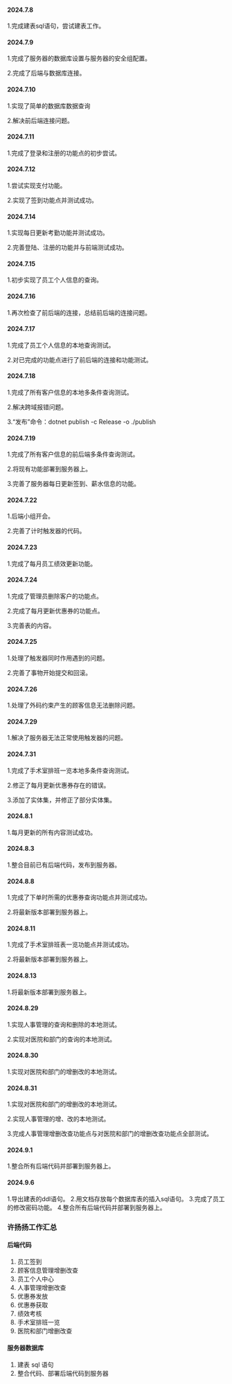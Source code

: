 #### 2024.7.8

1.完成建表sql语句，尝试建表工作。

#### 2024.7.9

1.完成了服务器的数据库设置与服务器的安全组配置。

2.完成了后端与数据库连接。

#### 2024.7.10

1.实现了简单的数据库数据查询

2.解决前后端连接问题。

#### 2024.7.11

1.完成了登录和注册的功能点的初步尝试。

#### 2024.7.12

1.尝试实现支付功能。

2.实现了签到功能点并测试成功。

#### 2024.7.14

1.实现每日更新考勤功能并测试成功。

2.完善登陆、注册的功能并与前端测试成功。

#### 2024.7.15

1.初步实现了员工个人信息的查询。

#### 2024.7.16

1.再次检查了前后端的连接，总结前后端的连接问题。

#### 2024.7.17

1.完成了员工个人信息的本地查询测试。

2.对已完成的功能点进行了前后端的连接和功能测试。

#### 2024.7.18

1.完成了所有客户信息的本地多条件查询测试。

2.解决跨域报错问题。

3.“发布”命令：dotnet publish -c Release -o ./publish

#### 2024.7.19

1.完成了所有客户信息的前后端多条件查询测试。

2.将现有功能部署到服务器上。

3.完善了服务器每日更新签到、薪水信息的功能。

#### 2024.7.22

1.后端小组开会。

2.完善了计时触发器的代码。

#### 2024.7.23

1.完成了每月员工绩效更新功能。

#### 2024.7.24

1.完成了管理员删除客户的功能点。

2.完成了每月更新优惠券的功能点。

3.完善表的内容。

#### 2024.7.25

1.处理了触发器同时作用遇到的问题。

2.完善了事物开始提交和回滚。

#### 2024.7.26

1.处理了外码约束产生的顾客信息无法删除问题。

#### 2024.7.29

1.解决了服务器无法正常使用触发器的问题。

#### 2024.7.31

1.完成了手术室排班一览本地多条件查询测试。

2.修正了每月更新优惠券存在的错误。

3.添加了实体集，并修正了部分实体集。

#### 2024.8.1

1.每月更新的所有内容测试成功。

#### 2024.8.3

1.整合目前已有后端代码，发布到服务器。

#### 2024.8.8

1.完成了下单时所需的优惠券查询功能点并测试成功。

2.将最新版本部署到服务器上。

#### 2024.8.11

1.完成了手术室排班表一览功能点并测试成功。

2.将最新版本部署到服务器上。

#### 2024.8.13

1.将最新版本部署到服务器上。

#### 2024.8.29

1.实现人事管理的查询和删除的本地测试。

2.实现对医院和部门的查询的本地测试。

#### 2024.8.30

1.实现对医院和部门的增删改的本地测试。

#### 2024.8.31

1.实现对医院和部门的增删改的本地测试。

2.实现人事管理的增、改的本地测试。

3.完成人事管理增删改查功能点与对医院和部门的增删改查功能点全部测试。

#### 2024.9.1

1.整合所有后端代码并部署到服务器上。

#### 2024.9.6

1.导出建表的ddl语句。
2.用文档存放每个数据库表的插入sql语句。
3.完成了员工的修改密码功能。
4.整合所有后端代码并部署到服务器上。

### 许扬扬工作汇总

#### 后端代码

1. 员工签到
2. 顾客信息管理增删改查
3. 员工个人中心
4. 人事管理增删改查
5. 优惠券发放
6. 优惠券获取
7. 绩效考核
8. 手术室排班一览
9. 医院和部门增删改查

#### 服务器数据库

1. 建表 sql 语句
2. 整合代码、部署后端代码到服务器